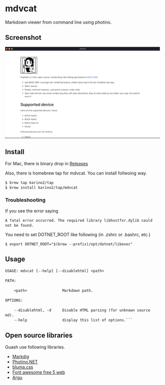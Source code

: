 # mdvcat

Markdown viewer from command line using photino.

## Screenshot

![screenshot.png](https://github.com/karino2/mdvcat/raw/main/screenshot/screenshot.png)

## Install

For Mac, there is binary drop in [Releases](https://github.com/karino2/mdvcat/releases)

Also, there is homebrew tap for mdvcat.
You can install follwoing way.

```
$ brew tap karino2/tap
$ brew install karino2/tap/mdvcat
```

### Troubleshooting

If you see the error saying

```
A fatal error occurred. The required library libhostfxr.dylib could not be found.
```

You need to set DOTNET_ROOT like following (in .zshrc or .bashrc, etc.)

```
$ export DOTNET_ROOT="$(brew --prefix)/opt/dotnet/libexec"
```


## Usage

```
USAGE: mdvcat [--help] [--disablehtml] <path>

PATH:

    <path>                Markdown path.

OPTIONS:

    --disablehtml, -d     Disable HTML parsing (for unknown source md).
    --help                display this list of options.```
```

## Open source libraries

Guash use following libraries.

- [Markdig](https://github.com/xoofx/markdig)
- [Photino.NET](https://www.nuget.org/packages/Photino.NET/)
- [bluma.css](https://bulma.io/)
- [Font awesome free 5 web](https://fontawesome.com/) 
- [Argu](https://www.nuget.org/packages/Argu/)
